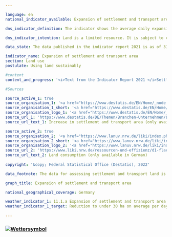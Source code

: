 ```yaml
---

language: en    
national_indicator_available: Expansion of settlement and transport area    

dns_indicator_definition: The indicator shows the average daily expansion of the area used for settlement and transport infrastructure in hectares per day.    

dns_indicator_intention: Land is a limited resource. It is subject to competition from various interests, including agriculture and forestry, settlement and transport, nature conservation, resource extraction and energy generation. The development of additional land for settlement and transport purposes is to be limited to an average of less than 30 hectares per day by 2030. The goal is to establish a closed-loop land-use regime by 2050, meaning that, in net terms, no additional area will be developed for the purposes of settlement or transport.    

data_state: The data published in the indicator report 2021 is as of 31.12.2020. The data shown on the DNS-Online-Platform is updated regularly, so that more current data may be available online than published in the indicator report 2021.    

indicator_name: Expansion of settlement and transport area    
section: Land use    
postulate: Using land sustainably    

#content     
content_and_progress: '<i>Text from the Indicator Report 2021 </i>Settlement and transport area should not be equated with sealed land. Settlement land includes areas used for residential building, industry and commerce, public facilities, recreational amenities or cemeteries. It also covers land used for surface or sub-surface mining. However, mining land is not counted in the calculations for this indicator, as it ends up being reclaimed for other uses in the long term (e.g. as renaturalised post-mining landscapes). Transport area is made up of four subcategories: road transport, rail, aviation and shipping. The indicator therefore refers not only to sealed areas but also to undeveloped and unsealed land. These include, for example, domestic gardens, parks and other green spaces. As calculated in the environmental economic accounts compiled by the Länder, the sealed share of their settlement and transport area is estimated at 45% on average (2017).<br>The indicator is derived from the area survey by type of actual use (official land-use statistics), which in turn is based on data from the official land register maintained by the Länder. Some areas of land have been reclassified in the official land register in recent years without any actual change in the way they are used. To balance out the effect this has on the statistics for any particular year, a four-year moving average is also shown, averaging out the year in question and the three preceding years. Moreover, the switch from the old to the new land-use classification system was completed in 2016, which affected the official land-use statistics such that the data for 2016 are not directly comparable to those for previous years. It is for this reason that the overall indicator value for 2016 is also not subdivided into types of settlement or transport use.<br>From 2000 to 2018, 5,880 km² of land was converted into settlement and transport area. This is equivalent to more than twice the area of Saarland. The majority, 84%, was converted into settlement land, while 16% went to accommodate transport infrastructure.<br>The four-year moving average of previously undeveloped areas newly converted to settlement or transport area continuously decreased throughout the time series, going from 129 hectares per day in 2000 down to 56 hectares per day in 2018. Considered for each reporting year separately, the value for new settlement or transport area was lowest in 2016, at 51 hectares per day. The figure has risen again since then, to 58 hectares per day in 2018.<br>In 2018, the area of settlement or transport use amounted to 49,819 km², or 14% of the total area of Germany. The largest land types in Germany are agricultural land at 181,625 km² (51%) followed by woodland at 106,546 km² (30%).<br>Settlement and transport area grew by 565 km² between 2016 and 2018. Agricultural land shrank by 1,012 km² during the same period, while woodland grew by 376 km². It can therefore be assumed that the increase in settlement and transport area was primarily at the expense of agricultural land.'    

#Sources    

source_active_1: true
source_organisation_1: '<a href="https://www.destatis.de/EN/Home/_node.html">Federal Statistical Office</a>'
source_organisation_1_short: '<a href="https://www.destatis.de/EN/Home/_node.html">Federal Statistical Office</a>'
source_organisation_logo_1: '<a href="https://www.destatis.de/EN/Home/_node.html"><img src="ttps://g205sdgs.github.io/sdg-indicators/public/logosEn/destatis.png" alt="Federal Statistical Office" title=" Click here to visit the homepage of the organizationFederal Statistical Office" style="height:60px; width:148px; border: transparent"/></a>'
source_url_1: 'https://www.destatis.de/DE/Themen/Branchen-Unternehmen/Landwirtschaft-Forstwirtschaft-Fischerei/Flaechennutzung/Tabellen/anstieg-suv2.html'
source_url_text_1: Increase in settlement and transport area (only available in German)

source_active_2: true
source_organisation_2: '<a href="https://www.lanuv.nrw.de/liki/index.php">Länderinitiative Kernindikatoren</a>'
source_organisation_2_short: '<a href="https://www.lanuv.nrw.de/liki/index.php">Länderinitiative Kernindikatoren</a>'
source_organisation_logo_2: '<a href="https://www.lanuv.nrw.de/liki/index.php"><img src="ttps://g205sdgs.github.io/sdg-indicators/public/logosEn/liki.png" alt="Länderinitiative Kernindikatoren" title=" Click here to visit the homepage of the organizationLänderinitiative Kernindikatoren" style="height:60px; width:148px; border: transparent"/></a>'
source_url_2: 'https://www.liki.nrw.de/ressourcen-und-effizienz/d1-flaechenverbrauch'
source_url_text_2: Land consumption (only available in German)
    
copyright: '&copy; Federal Statistical Office (Destatis), 2022'    

data_footnote: The data for assessing settlement and transport land is taken from the official survey of land. Since 2016, the survey has been based on ALKIS, the official land register information system. As a result, the possibilities of comparison with previous years  are limited and it is more difficult to calculate the extent of changes. The settlement and transport land covered after the switch largely encompasses the same categories of land use as before.    

graph_title: Expansion of settlement and transport area    

national_geographical_coverage: Germany    

weather_indicator_1: 11.1.a Expansion of settlement and transport area in ha per day
weather_indicator_1_target: Reduction to under 30 ha on average per day by 2030
    
---
```



<div>
  <div class="my-header">
    <h3>
      <a href="https://dnsTestEnvironment.github.io/dns-indicators/en/status"><img src="https://g205sdgs.github.io/sdg-indicators/public/Wettersymbole/Sonne.png" title="Text will follow soon" alt="Wettersymbol"/>
      </a>
    </h3>
  </div>
  <div class="my-header-note">
  </div>
</div>